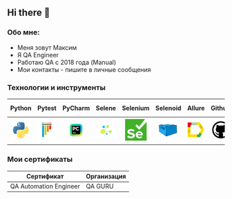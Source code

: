 ## Hi there 👋

### Обо мне:
- Меня зовут Максим
- Я QA Engineer
- Работаю QA с 2018 года (Manual)
- Мои контакты - пишите в личные сообщения 

### Технологии и инструменты
|                          Python                                |                          Pytest                                |    PyCharm  |            Selene   |   Selenium                                           |  Selenoid         |                           Allure                          |                            Github                             |                           Jenkins                              |                        Telegram                        |                         Allure TestOps                         |  
|:--------------------------------------------------------------:|:--------------------------------------------------------------:|:----------------------------------------------------------------:|:--------------------------------------------------------------:|:-------------------------------------------------------:|:-----------------------------------------------------:|:----------------------------------------------------------:|:--------------------------------------------------------------:|:------------------------------------------------------:|:--------------------------------------------------------------:|:--------------------------------------------------------------:|
|<img src="resources/python-original.svg" height="45" width="45" />|<img src="resources/pytest-original.svg" height="55" width="55" />|<img src="resources/intellij_pycharm.png" height="35" width="35"/>|<img src="resources/selene.png" height="40" width="40" />|<img src="resources/selenium.png" height="50" width="50" />|<img src="resources/selenoid.svg" height="50" width="50" />|<img src="resources/allure_report.png" height="40" width="40" />|<img src="resources/github.png" height="40" width="40"/>|<img src="resources/jenkins-original.svg" height="45" width="45"/>|<img src="resources/telegram.svg" height="35" width="35"/>| <img src="resources/allure_testops.png" height="35" width="35"/> | 

### Мои сертификаты

| Сертификат | Организация      
|------------|------------------|
| QA Automation Engineer | QA GURU 
